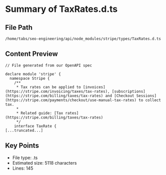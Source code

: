 # Summary of TaxRates.d.ts
  
## File Path
`/home/tabs/seo-engineering/api/node_modules/stripe/types/TaxRates.d.ts`

## Content Preview
```
// File generated from our OpenAPI spec

declare module 'stripe' {
  namespace Stripe {
    /**
     * Tax rates can be applied to [invoices](https://stripe.com/invoicing/taxes/tax-rates), [subscriptions](https://stripe.com/billing/taxes/tax-rates) and [Checkout Sessions](https://stripe.com/payments/checkout/use-manual-tax-rates) to collect tax.
     *
     * Related guide: [Tax rates](https://stripe.com/billing/taxes/tax-rates)
     */
    interface TaxRate {
[...truncated...]
```

## Key Points
- File type: .ts
- Estimated size: 5118 characters
- Lines: 145
